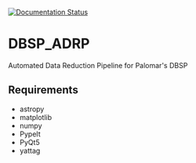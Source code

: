 [![Documentation Status](https://readthedocs.org/projects/dbsp-drp/badge/?version=latest)](https://dbsp-drp.readthedocs.io/en/latest/?badge=latest)

# DBSP_ADRP
 Automated Data Reduction Pipeline for Palomar's DBSP


## Requirements
* astropy
* matplotlib
* numpy
* PypeIt
* PyQt5
* yattag
